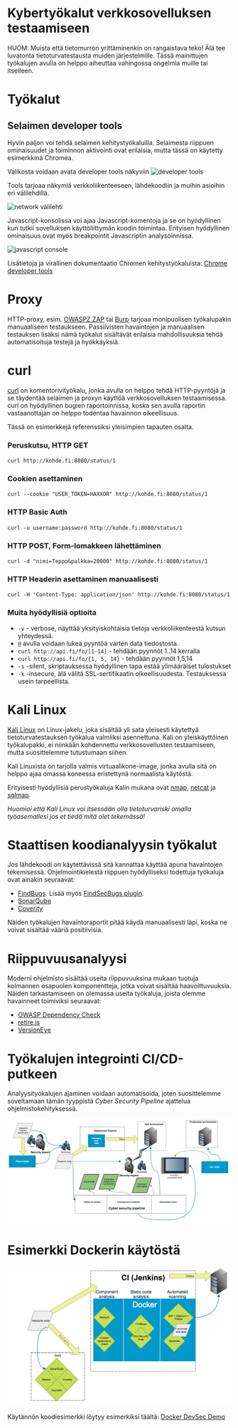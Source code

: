 # Kybertyökalut verkkosovelluksen testaamiseen

HUOM: Muista että tietomurron yrittäminenkin on rangaistava teko! Älä tee luvatonta tietoturvatestausta muiden järjestelmille. Tässä mainittujen työkalujen avulla on helppo aiheuttaa vahingossa ongelmia muille tai itselleen.


# Työkalut

## Selaimen developer tools

Hyvin paljon voi tehdä selaimen kehitystyökaluilla. Selaimesta riippuen ominaisuudet ja toiminnon aktivointi ovat erilaisia, mutta tässä on käytetty esimerkkinä Chromea.

Valikosta voidaan avata developer tools näkyviin
![developer tools](devtools2.png)

Tools tarjoaa näkymiä verkkoliikenteeseen, lähdekoodiin ja muihin asioihin eri välilehdillä.

![network välilehti](devtools3.png)

Javascript-konsolissa voi ajaa Javascript-komentoja ja se on hyödyllinen kun tutkii sovelluksen käyttöliittymän koodin toimintaa. Erityisen hyödyllinen ominaisuus ovat myös breakpointit Javascriptin analysoinnissa.

![javascript console](devtools1.png)

Lisätietoja ja virallinen dokumentaatio Chromen kehitystyökaluista: [Chrome developer tools](https://developers.google.com/web/tools/chrome-devtools/)


# Proxy

HTTP-proxy, esim. [OWASPZ ZAP](https://www.owasp.org/index.php/OWASP_Zed_Attack_Proxy_Project) tai [Burp](https://portswigger.net/burp) tarjoaa monipuolisen työkalupakin manuaaliseen testaukseen. Passiivisten havaintojen ja manuaalisen testauksen lisäksi nämä työkalut sisältävät erilaisia mahdollisuuksia tehdä automatisoituja testejä ja hyökkäyksiä.

# curl

[curl](https://curl.haxx.se/) on komentorivityökalu, jonka avulla on helppo tehdä HTTP-pyyntöjä ja se täydentää selaimen ja proxyn käyttöä verkkosovelluksen testaamisessa. curl on hyödyllinen bugien raportoinnissa, koska sen avulla raportin vastaanottajan on helppo todentaa havainnon oikeellisuus.

Tässä on esimerkkejä referenssiksi yleisimpien tapauten osalta.

### Peruskutsu, HTTP GET
```
curl http://kohde.fi:8080/status/1
```

### Cookien asettaminen
```
curl --cookie "USER_TOKEN=HAXXOR" http://kohde.fi:8080/status/1
```

### HTTP Basic Auth
```
curl -u username:password http://kohde.fi:8080/status/1
```

### HTTP POST, Form-lomakkeen lähettäminen
```
curl -d "nimi=Teppo&palkka=20000" http://kohde.fi:8080/status/1
```

### HTTP Headerin asettaminen manuaalisesti
```
curl -H 'Content-Type: application/json' http://kohde.fi:8080/status/1
```

### Muita hyödyllisiä optioita
* ```-v``` - verbose, näyttää yksityiskohtaisia tietoja verkkoliikenteestä kutsun yhteydessä.
* ```@``` avulla voidaan lukea pyyntöä varten data tiedostosta.
* ```curl http://api.fi/fo/[1-14]``` - tehdään pyynnöt 1..14 kerralla
* ```curl http://api.fi/fo/{1, 5, 14}``` - tehdään pyynnöt 1,5,14
* ```-s``` -silent, skriptauksessa hyödyllinen tapa estää ylimääräiset tulostukset
* ```-k``` -insecure, älä välitä SSL-sertifikaatin oikeellisuudesta. Testauksessa usein tarpeellista.


# Kali Linux

[Kali Linux](https://www.kali.org/) on Linux-jakelu, joka sisältää yli sata yleisesti käytettyä tietoturvatestauksen työkalua valmiiksi asennettuna. Kali on yleiskäyttöinen työkalupakki, ei niinkään kohdennettu verkkosovellusten testaamiseen, mutta suosittelemme tutustumaan siihen.

Kali Linuxista on tarjolla valmis virtuaalikone-image, jonka avulla sitä on helppo ajaa omassa koneessa eristettynä normaalista käytöstä. 

Erityisesti hyödyllisiä perustyökaluja Kalin mukana ovat [nmap](https://nmap.org/), [netcat](http://netcat.sourceforge.net/) ja [sqlmap](http://sqlmap.org/).

*Huomioi että Kali Linux voi itsessään olla tietoturvariski omalla työasemallesi jos et tiedä mitä olet tekemässä!*

# Staattisen koodianalyysin työkalut

Jos lähdekoodi on käytettävissä sitä kannattaa käyttää apuna havaintojen tekemisessä. Ohjelmointikielestä riippuen hyödylliseksi todettuja työkaluja ovat ainakin seuraavat:

* [FindBugs](http://findbugs.sourceforge.net/). Lisää myös [FindSecBugs plugin](https://github.com/find-sec-bugs/).
* [SonarQube](https://www.sonarqube.org/)
* [Coverity](http://www.coverity.com/)

Näiden työkalujen havaintoraportit pitää käydä manuaalisesti läpi, koska ne voivat sisältää vääriä positiivisia. 

# Riippuvuusanalyysi

Moderni ohjelmisto sisältää useita riippuvuuksina mukaan tuotuja kolmannen osapuolen komponentteja, jotka voivat sisältää haavoittuvuuksia. Näiden tarkastamiseen on olemassa useita työkaluja, joista olemme havainneet toimiviksi seuraavat:

* [OWASP Dependency Check](https://www.owasp.org/index.php/OWASP_Dependency_Check)
* [retire.js](https://retirejs.github.io/retire.js/)
* [VersionEye](https://www.versioneye.com/)

# Työkalujen integrointi CI/CD-putkeen

Analyysityökalujen ajaminen voidaan automatisoida, joten suosittelemme soveltamaan tämän tyyppistä *Cyber Security Pipeline* ajattelua ohjelmistokehityksessä.

![Cyber Security Pipeline](Kyberisokuva.png)

# Esimerkki Dockerin käytöstä 

![Docker Security Pipeline](kybertestaus-docker.png)

Käytännön koodiesimerkki löytyy esimerkiksi täältä: [Docker DevSec Demo](https://github.com/lokori/docker-devsec-demo)










